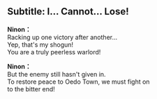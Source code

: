 # 

  
## Subtitle: I... Cannot... Lose!
  
**Ninon：**  
Racking up one victory after another...  
 Yep, that's my shogun!  
You are a truly peerless warlord!  
  
**Ninon：**  
But the enemy still hasn't given in.  
To restore peace to Oedo Town, we must fight on  
 to the bitter end!  
